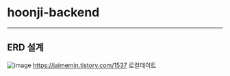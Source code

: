 # hoonji-backend


---

## ERD 설계
![image](https://user-images.githubusercontent.com/100108789/156519553-b7395989-207e-45c9-b8d6-efc5dec34622.png)
https://jaimemin.tistory.com/1537
로컬데이트


